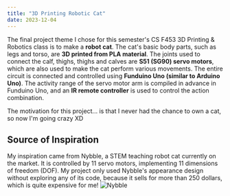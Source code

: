 ```yaml
---
title: "3D Printing Robotic Cat"
date: 2023-12-04
---
```


The final project theme I chose for this semester's CS F453 3D Printing & Robotics class is to make a **robot cat**. The cat's basic body parts, such as legs and torso, are **3D printed from PLA material**. The joints used to connect the calf, thighs, thighs and calves are **S51 (SG90) servo motors**, which are also used to make the cat perform various movements. The entire circuit is connected and controlled using **Funduino Uno (similar to Arduino Uno)**. The activity range of the servo motor arm is compiled in advance in Funduino Uno, and an **IR remote controller** is used to control the action combination.

The motivation for this project... is that I never had the chance to own a cat, so now I'm going crazy XD

## Source of Inspiration

My inspiration came from Nybble, a STEM teaching robot cat currently on the market. It is controlled by 11 servo motors, implementing 11 dimensions of freedom (DOF). My project only used Nybble's appearance design without exploring any of its code, because it sells for more than 250 dollars, which is quite expensive for me!
![Nybble](/img/assets/Nybble.png)

